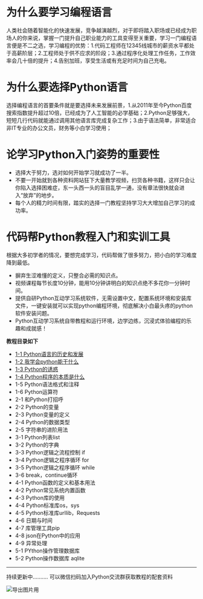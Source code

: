 # 为什么要学习编程语言
人类社会随着智能化的快速发展，竞争越演越烈，对于即将踏入职场或已经成为职场人的你来说，掌握一门提升自己职业能力的工具变得至关重要，学习一门编程语言便是不二之选，学习编程的优势：1.代码工程师在12345线城市的薪资水平都处于高薪阶层；2.工程师处于供不应求的阶段；3.通过程序化处理工作任务，工作效率会几十倍的提升；4.告别加班，享受生活或有充足时间为自己充电。
# 为什么要选择Python语言
选择编程语言的首要条件就是要选择未来发展前景，1.从2011年至今Python百度搜索指数提升超过10倍，已经成为了人工智能的必学基础；2.Python足够强大，短短几行代码就能通过调用其他语言库完成复杂工作；3.由于语法简单，非常适合非IT专业的办公文员，财务等小白学习使用；
# 论学习Python入门姿势的重要性
- 选择大于努力，选对如何开始学习就成功了一半。
- 不要一开始就到各种资料网站狂下大量教学视频，扫货各种书籍，这样只会让你陷入选择困难症，东一头西一头的盲目乱学一通，没有章法很快就会进入“放弃”的地步。
- 每个人的精力时间有限，踏实的选择一门教程坚持学习大大增加自己学习的成功率。
# 代码帮Python教程入门和实训工具
根据大多初学者的情况，要想完成学习，代码帮做了很多努力，把小白的学习难度降到最低。
- 摒弃生涩难懂的定义，只整合必需的知识点。
- 视频课程每节长度10分钟，能用10分钟讲明白的知识点绝不多花你一分钟时间。
- 提供自研Python互动学习系统软件，无需设置中文，配置系统环境和安装库文件，一键安装就可以实现python编程环境，彻底解决小白最头疼的python软件安装问题。
- Python互动学习系统自带教程和运行环境，边学边练，沉浸式体验编程的乐趣和成就感！

**教程目录如下**
- [1-1 Python语言的历史和发展](https://github.com/CodeBang06/Pythoncoder/blob/main/kc/kc11.md)
- [1-2 我学会python能干什么](https://github.com/CodeBang06/Pythoncoder/blob/main/kc/kc12.md)
- [1-3 Python的诱惑](https://github.com/CodeBang06/Pythoncoder/blob/main/kc/kc13.md)
- [1-4 Python程序的本质是什么](https://github.com/CodeBang06/Pythoncoder/blob/main/kc/kc14.md)
- 1-5 Python语法格式和注释
- 1-6 Python运算符
- 2-1 和Python打招呼
- 2-2 Python的变量
- 2-3 Python变量的定义
- 2-4 Python的数据类型
- 2-5 字符串的进阶用法
- 3-1 Python列表list
- 3-2 Python的字典
- 3-3 Python逻辑之流程控制 if
- 3-4 Python逻辑之程序循环 for
- 3-5 Python逻辑之程序循环 while
- 3-6 break，continue循环
- 4-1 Python函数的定义和基本用法
- 4-2 Python常见系统内置函数
- 4-3 Python库的使用
- 4-4 Python标准库os，sys
- 4-5 Python标准库urllib，Requests
- 4-6 日期与时间
- 4-7 库管理工具pip
- 4-8 json在Python中的应用
- 4-9 异常处理
- 5-1 PYthon操作管理数据库
- 5-2 Python操作数据库 aqlite
---
持续更新中..........
可以微信扫码加入Python交流群获取教程的配套资料

![导出图片用](https://user-images.githubusercontent.com/103555341/163517273-b49113b8-1b06-4580-8b55-16f7f35d6987.png)

